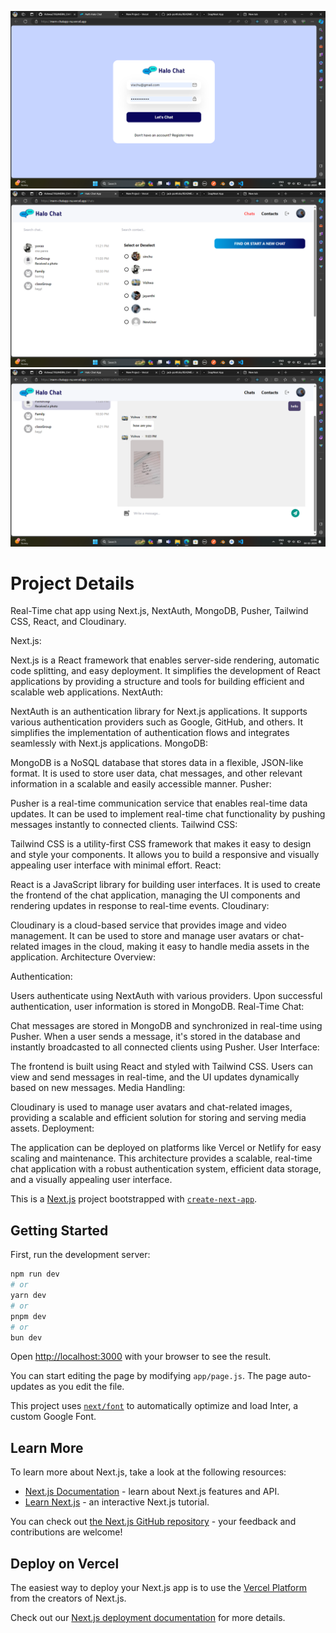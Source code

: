 ![ChatApp  Demo](./readme-images/1.png "App Demo")
![ChatApp  Demo](./readme-images/2.png "App Demo")
![ChatApp  Demo](./readme-images/3.png "App Demo")


<h1>Project Details</h1>

Real-Time chat app using Next.js, NextAuth, MongoDB, Pusher, Tailwind CSS, React, and Cloudinary.

Next.js:

Next.js is a React framework that enables server-side rendering, automatic code splitting, and easy deployment.
It simplifies the development of React applications by providing a structure and tools for building efficient and scalable web applications.
NextAuth:

NextAuth is an authentication library for Next.js applications.
It supports various authentication providers such as Google, GitHub, and others.
It simplifies the implementation of authentication flows and integrates seamlessly with Next.js applications.
MongoDB:

MongoDB is a NoSQL database that stores data in a flexible, JSON-like format.
It is used to store user data, chat messages, and other relevant information in a scalable and easily accessible manner.
Pusher:

Pusher is a real-time communication service that enables real-time data updates.
It can be used to implement real-time chat functionality by pushing messages instantly to connected clients.
Tailwind CSS:

Tailwind CSS is a utility-first CSS framework that makes it easy to design and style your components.
It allows you to build a responsive and visually appealing user interface with minimal effort.
React:

React is a JavaScript library for building user interfaces.
It is used to create the frontend of the chat application, managing the UI components and rendering updates in response to real-time events.
Cloudinary:

Cloudinary is a cloud-based service that provides image and video management.
It can be used to store and manage user avatars or chat-related images in the cloud, making it easy to handle media assets in the application.
Architecture Overview:

Authentication:

Users authenticate using NextAuth with various providers.
Upon successful authentication, user information is stored in MongoDB.
Real-Time Chat:

Chat messages are stored in MongoDB and synchronized in real-time using Pusher.
When a user sends a message, it's stored in the database and instantly broadcasted to all connected clients using Pusher.
User Interface:

The frontend is built using React and styled with Tailwind CSS.
Users can view and send messages in real-time, and the UI updates dynamically based on new messages.
Media Handling:

Cloudinary is used to manage user avatars and chat-related images, providing a scalable and efficient solution for storing and serving media assets.
Deployment:

The application can be deployed on platforms like Vercel or Netlify for easy scaling and maintenance.
This architecture provides a scalable, real-time chat application with a robust authentication system, efficient data storage, and a visually appealing user interface.


This is a [Next.js](https://nextjs.org/) project bootstrapped with [`create-next-app`](https://github.com/vercel/next.js/tree/canary/packages/create-next-app).

## Getting Started

First, run the development server:

```bash
npm run dev
# or
yarn dev
# or
pnpm dev
# or
bun dev
```

Open [http://localhost:3000](http://localhost:3000) with your browser to see the result.

You can start editing the page by modifying `app/page.js`. The page auto-updates as you edit the file.

This project uses [`next/font`](https://nextjs.org/docs/basic-features/font-optimization) to automatically optimize and load Inter, a custom Google Font.

## Learn More

To learn more about Next.js, take a look at the following resources:

- [Next.js Documentation](https://nextjs.org/docs) - learn about Next.js features and API.
- [Learn Next.js](https://nextjs.org/learn) - an interactive Next.js tutorial.

You can check out [the Next.js GitHub repository](https://github.com/vercel/next.js/) - your feedback and contributions are welcome!

## Deploy on Vercel

The easiest way to deploy your Next.js app is to use the [Vercel Platform](https://vercel.com/new?utm_medium=default-template&filter=next.js&utm_source=create-next-app&utm_campaign=create-next-app-readme) from the creators of Next.js.

Check out our [Next.js deployment documentation](https://nextjs.org/docs/deployment) for more details.



